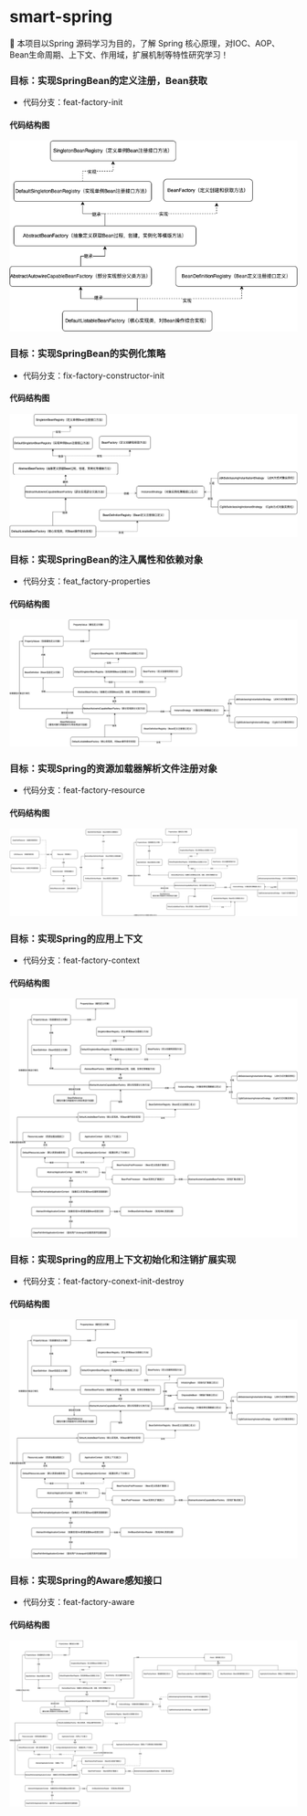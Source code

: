 # smart-spring
🌱 本项目以Spring 源码学习为目的，了解 Spring 核心原理，对IOC、AOP、Bean生命周期、上下文、作用域，扩展机制等特性研究学习！

### 目标：实现SpringBean的定义注册，Bean获取
+ 代码分支：feat-factory-init 
#### 代码结构图

![BeanFactory.drawio](./smart-spring-ioc/doc/BeanFactory.drawio.png)

### 目标：实现SpringBean的实例化策略
+ 代码分支：fix-factory-constructor-init
#### 代码结构图

![Bean-instance-constructor.drawio](./smart-spring-ioc/doc/Bean-instance-constructor.drawio.png)

### 目标：实现SpringBean的注入属性和依赖对象
+ 代码分支：feat_factory-properties
#### 代码结构图

![Bean-instance-properties-init](./smart-spring-ioc/doc/Bean-instance-properties-init.png)

### 目标：实现Spring的资源加载器解析文件注册对象
+ 代码分支：feat-factory-resource
#### 代码结构图

![Bean-instance-resource.drawio](./smart-spring-ioc/doc/Bean-instance-resource.drawio.png)

### 目标：实现Spring的应用上下文
+ 代码分支：feat-factory-context
#### 代码结构图

![Bean-instance-resource.drawio](./smart-spring-ioc/doc/Bean-context-refresh.png)

### 目标：实现Spring的应用上下文初始化和注销扩展实现
+ 代码分支：feat-factory-conext-init-destroy
#### 代码结构图

![Bean-instance-resource.drawio](./smart-spring-ioc/doc/Bean-factory-destroy.png)

### 目标：实现Spring的Aware感知接口
+ 代码分支：feat-factory-aware
#### 代码结构图

![Bean-instance-resource.drawio](./smart-spring-ioc/doc/Bean-context-aware.drawio.png)
